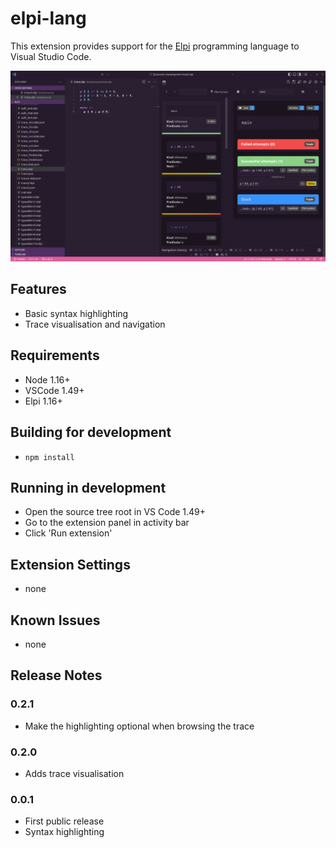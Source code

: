 # elpi-lang

This extension provides support for the [Elpi](https://github.com/LPCIC/elpi) programming language to Visual Studio Code.

![screenshot](assets/elpi-tracer.png)

## Features

- Basic syntax highlighting
- Trace visualisation and navigation

## Requirements

- Node 1.16+
- VSCode 1.49+
- Elpi 1.16+

## Building for development

- `npm install`

## Running in development

- Open the source tree root in VS Code 1.49+
- Go to the extension panel in activity bar
- Click 'Run extension'

## Extension Settings

- none

## Known Issues

- none

## Release Notes

### 0.2.1

- Make the highlighting optional when browsing the trace

### 0.2.0

- Adds trace visualisation

### 0.0.1

- First public release
- Syntax highlighting
